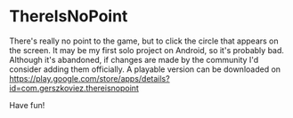 # ThereIsNoPoint

There's really no point to the game, but to click the circle that appears on the screen.
It may be my first solo project on Android, so it's probably bad.
Although it's abandoned, if changes are made by the community I'd consider adding them officially.
A playable version can be downloaded on https://play.google.com/store/apps/details?id=com.gerszkoviez.thereisnopoint

Have fun!

